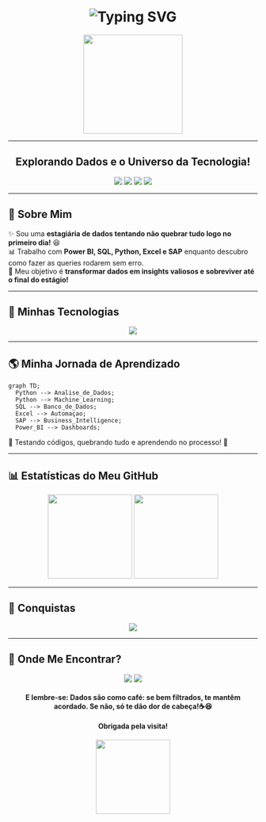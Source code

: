 <h1 align="center">
    <img src="https://readme-typing-svg.demolab.com?font=Orbitron&size=30&duration=4000&pause=500&color=00BFFF&background=00000000&center=true&vCenter=true&multiline=true&width=600&height=60&lines=%F0%9F%9A%80+Bem-vindo(a)+ao+Meu+Universo!+%F0%9F%8C%8C" alt="Typing SVG" />
</h1>

<p align="center">
  <img src="https://media.giphy.com/media/WFZvB7VIXBgiz3oDXE/giphy.gif" width="200"/>
</p>

---

<h2 align="center">
   Explorando Dados e o Universo da Tecnologia! 
</h2>

<p align="center">
    <img src="https://img.shields.io/badge/Status-Estagi%C3%A1ria%20de%20Dados%20|%20Tentando%20n%C3%A3o%20derrubar%20o%20banco%20de%20dados-1E90FF?style=flat-square">
    <img src="https://img.shields.io/badge/SQL-MySQL%20|%20PostgreSQL%20|%20SAP%20HANA-00CED1?style=flat-square">
    <img src="https://img.shields.io/badge/Ferramentas-Power%20BI%20|%20Excel%20|%20Python-32CD32?style=flat-square">
    <img src="https://img.shields.io/badge/%F0%9F%9A%80%20Aprendendo%20e%20descobrindo%20como%20n%C3%A3o%20quebrar%20o%20c%C3%B3digo-orange?style=flat-square">
</p>

---

## 🌌 Sobre Mim
✨ Sou uma **estagiária de dados tentando não quebrar tudo logo no primeiro dia!** 😆  
📊 Trabalho com **Power BI, SQL, Python, Excel e SAP** enquanto descubro como fazer as queries rodarem sem erro.  
🌠 Meu objetivo é **transformar dados em insights valiosos e sobreviver até o final do estágio!**  

---

## 🚀 **Minhas Tecnologias**
<p align="center">
  <img src="https://skillicons.dev/icons?i=python,sql,powerbi,excel,postgres,mysql,git,github,linux&theme=dark">
</p>

---

## 🌎 **Minha Jornada de Aprendizado**
```mermaid
graph TD;
  Python --> Analise_de_Dados;
  Python --> Machine_Learning;
  SQL --> Banco_de_Dados;
  Excel --> Automaçao;
  SAP --> Business_Intelligence;
  Power_BI --> Dashboards;
```
📌 Testando códigos, quebrando tudo e aprendendo no processo! 🚀

---

## 📊 **Estatísticas do Meu GitHub**
<p align="center">
  <img height="170" src="https://github-readme-stats.vercel.app/api?username=AndreynaVieira&show_icons=true&theme=radical&include_all_commits=true&count_private=true"/> 
  <img height="170" src="https://github-readme-streak-stats.herokuapp.com/?user=AndreynaVieira&theme=neon-palenight"/>
</p>

---

## 🌟 **Conquistas**
<p align="center"> 
  <img src="https://github-profile-trophy.vercel.app/?username=AndreynaVieira&theme=onestar&column=4"/> 
</p>

---

## 🌠 **Onde Me Encontrar?**
<p align="center"> 
  <a href="https://www.linkedin.com/in/andreyna-vieira-b11a34163/"><img src="https://img.shields.io/badge/LinkedIn-00CED1?style=for-the-badge&logo=linkedin"></a> 
  <a href="mailto:andreynavieira5@gmail.com"><img src="https://img.shields.io/badge/E--mail-FF4500?style=for-the-badge&logo=gmail"></a> 
</p>

<h4 align="center"> E lembre-se: Dados são como café: se bem filtrados, te mantêm acordado. Se não, só te dão dor de cabeça!☕😆 <br><br> 
    Obrigada pela visita!</h4>
<p align="center"> 
  <img src="https://media.giphy.com/media/26AHONQ79FdWZhAI0/giphy.gif" width="150px"> 
</p>
